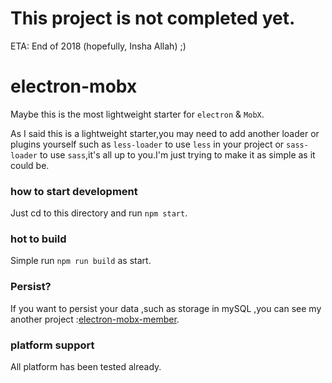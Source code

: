 # This project is not completed yet. 

ETA: End of 2018 (hopefully, Insha Allah) ;)

# electron-mobx
Maybe this is the most lightweight starter for `electron` & `MobX`.

 As I said this is a lightweight starter,you may need to add another loader or plugins yourself such as `less-loader` to use `less` in your project or `sass-loader` to use `sass`,it's all up to you.I'm just trying to make it as simple as it could be.

### how to start development

Just cd to this directory and run `npm start`.

### hot to build 

Simple run `npm run build` as start.

### Persist?
If you want to persist your data ,such as storage in mySQL ,you can see my another project :[electron-mobx-member](https://github.com/eaTong/electron-mobx-member).

### platform support

All platform has been tested already.
